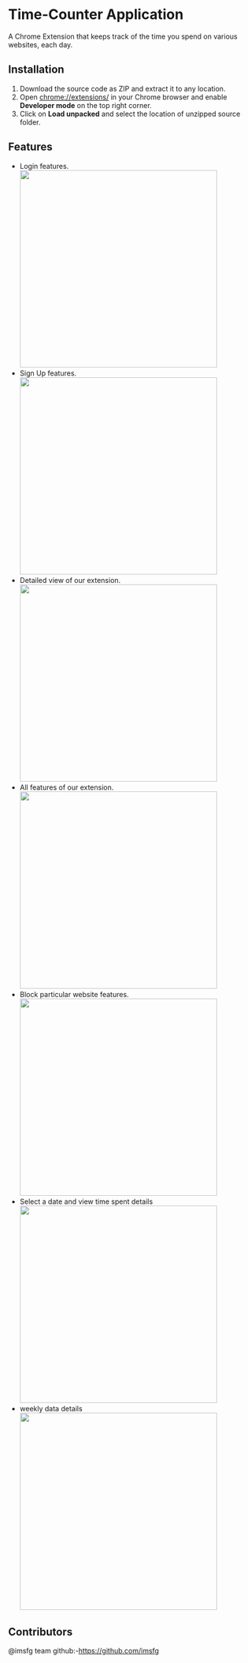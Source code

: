 # Time-Counter Application

A Chrome Extension that keeps track of the time you spend on various websites, each day.

## Installation
1. Download the source code as ZIP and extract it to any location.
2. Open [chrome://extensions/](chrome://extensions/) in your Chrome browser and enable **Developer mode** on the top right corner.
3. Click on **Load unpacked** and select the location of unzipped source folder.

## Features 
* Login features. <br> <img src= "images/login.png" height = "400">
* Sign Up features. <br> <img src= "images/signup.png" height = "400">
* Detailed view of our extension. <br> <img src= "images/Details-view.png" height = "400">
* All features of our extension. <br> <img src= "images/all-fetures.png" height = "400">
* Block particular website features. <br> <img src= "images/block-features.png" height = "400">
* Select a date and view time spent details <br> <img src = "images/on-selectDate.png" height = "400">
* weekly data details <br> <img src = "images/weekly-data.png" height = "400">


## Contributors
@imsfg team github:-https://github.com/imsfg
